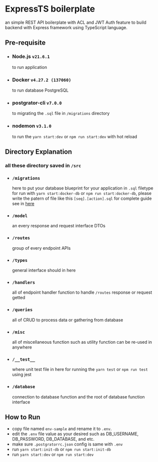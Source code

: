 # ExpressTS boilerplate

an simple REST API boilerplate with ACL and JWT Auth feature to build backend with Express framework using TypeScript language.

## Pre-requisite

- ### Node.js `v21.6.1`
    
    to run application

- ### Docker `v4.27.2 (137060)`

    to run database PostgreSQL

- ### postgrator-cli `v7.0.0`

    to migrating the `.sql` file in `/migrations` directory

- ### nodemon `v3.1.0`

    to run the `yarn start:dev` or `npm run start:dev` with hot reload

## Directory Explanation

### all these directory saved in `/src`

- ### `/migrations`

    here to put your database blueprint for your application in `.sql` filetype for run with `yarn start:docker-db` or `npm run start:docker-db`, please write the patern of file like this `[seq].[action].sql` for complete guide see in [here](https://www.npmjs.com/package/postgrator-cli)

- ### `/model`

    an every response and request interface DTOs

- ### `/routes`

    group of every endpoint APIs

- ### `/types`

    general interface should in here

- ### `/handlers`

    all of endpoint handler function to handle `/routes` response or request getted

- ### `/queries`

    all of CRUD to process data or gathering from database

- ### `/misc`

    all of miscellaneous function such as utility function can be re-used in anywhere

- ### `/__test__`

    where unit test file in here for running the `yarn test` or `npm run test` using jest

- ### `/database`

    connection to database function and the root of database function interface


## How to Run

- copy file named `env-sample` and rename it to `.env`.
- edit the `.env` file value as your desired such as DB_USERNAME, DB_PASSWORD, DB_DATABASE, and etc.
- make sure `.postgratorrc.json` config is same with `.env`
- run `yarn start:init-db` or `npm run start:init-db`
- run `yarn start:dev` or `npm run start:dev`